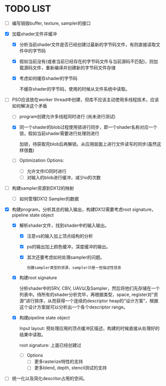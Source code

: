 # TODO LIST

- [ ] 编写销毁buffer, texture, sampler的接口

- [x] 加载shader文件并缓冲

  - [x] 分析当前shader文件是否已经创建过最新的字节码文件，有则直接读取文件中的字节码

  - [x] 假如当前没有(或者当前已经存在的字节码文件与当前源码不匹配)，则加载源码文件，重新编译并创建新的字节码文件存储

  - [x] 考虑如何缓存shader的字节码

    不缓存shader的字节码，使用的时候从文件系统中读取。

- [ ] PSO应该放在worker thread中创建，但库不应该主动使用多线程技术，应该如何解决这个矛盾

  - [ ] program创建允许多线程同时进行 (尚未进行测试)

  - [x] 同一个shader的blob过程使用锁进行同步，即一个shader名称对应一个锁，假如当前shader需要进行处理则进行

    加锁，待获取完blob后再解锁。从应用层面上进行文件读写的同步(虽然这样很蠢)

  - [ ] Optimization Options:

    - [ ] 允许文件IO同时进行
    - [ ] 对输入的blob进行缓冲，减少io的次数

- [ ] 构建sampler资源到DX12的映射

  - [ ] 如何管理DX12 Sampler的数据

- [x] 构建program，分析其总的输入输出，构建DX12需要考虑root signature，pipeline state object

  - [x] 解析shader文件，找到shader中的输入输出。
    - [x] 注意vs的输入加上顶点结构的分析
    
    - [x] ps的输出加上颜色缓冲，深度缓冲的输出。
    
    - [x] 其次还要考虑如何处理sampler的问题。
    
          创建sampler类型的资源，sampler只是一些描述性信息
    
  - [x] 构建root signature
  
    分析shader中的SRV, CBV, UAV以及Sampler，然后将他们先存储在一个列表中。待所有的shader分析完毕，再根据类型，space, register对“资源”进行排序，从而获得一个连续的descriptor heap的“设计方案”，根据这个设计方案就可以分析出一个各个descriptor range。
  
  - [x] 构建pipeline state object
  
    Input layout: 预处理应用的顶点缓冲区描述，构建的时候直接从处理好的结果中读取。
  
    root signature: 上面已经创建过
  
    - [ ] Options
      - [ ] 更多rasterize特性的支持
      - [ ] 更多blend, depth, stencil测试的支持
  
- [ ] 统一化以及简化descritor占用的空间。